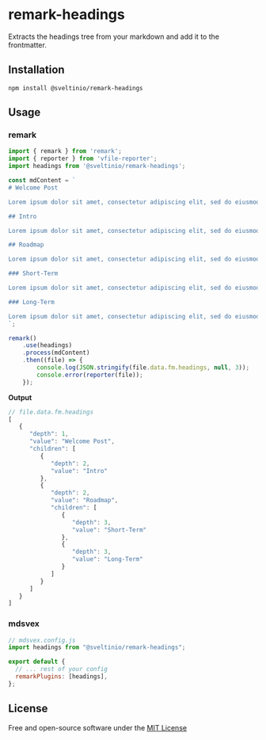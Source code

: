 # remark-headings

Extracts the headings tree from your markdown and add it to the frontmatter.

## Installation

`npm install @sveltinio/remark-headings`

## Usage

### remark

```javascript
import { remark } from 'remark';
import { reporter } from 'vfile-reporter';
import headings from '@sveltinio/remark-headings';

const mdContent = `
# Welcome Post

Lorem ipsum dolor sit amet, consectetur adipiscing elit, sed do eiusmod tempor incididunt ut labore et dolore magna aliqua.

## Intro

Lorem ipsum dolor sit amet, consectetur adipiscing elit, sed do eiusmod tempor incididunt ut labore et dolore magna aliqua.

## Roadmap

Lorem ipsum dolor sit amet, consectetur adipiscing elit, sed do eiusmod tempor incididunt ut labore et dolore magna aliqua.

### Short-Term

Lorem ipsum dolor sit amet, consectetur adipiscing elit, sed do eiusmod tempor incididunt ut labore et dolore magna aliqua.

### Long-Term

Lorem ipsum dolor sit amet, consectetur adipiscing elit, sed do eiusmod tempor incididunt ut labore et dolore magna aliqua.
`;

remark()
	.use(headings)
	.process(mdContent)
	.then((file) => {
		console.log(JSON.stringify(file.data.fm.headings, null, 3));
		console.error(reporter(file));
	});
```

**Output**

```javascript
// file.data.fm.headings
[
   {
      "depth": 1,
      "value": "Welcome Post",
      "children": [
         {
            "depth": 2,
            "value": "Intro"
         },
         {
            "depth": 2,
            "value": "Roadmap",
            "children": [
               {
                  "depth": 3,
                  "value": "Short-Term"
               },
               {
                  "depth": 3,
                  "value": "Long-Term"
               }
            ]
         }
      ]
   }
]
```

### mdsvex

```javascript
// mdsvex.config.js
import headings from "@sveltinio/remark-headings";

export default {
  // ... rest of your config
  remarkPlugins: [headings],
};
```

## License

Free and open-source software under the [MIT License](LICENSE)